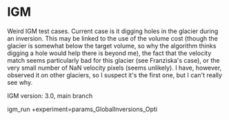 # IGM
Weird IGM test cases. Current case is it digging holes in the glacier during an inversion. This may be linked to the use of the volume cost (though the glacier is somewhat below the target volume, so why the algorithm thinks digging a hole would help there is beyond me), the fact that the velocity match seems particularly bad for this glacier (see Franziska's case), or the very small number of NaN velocity pixels (seems unlikely). I have, however, observed it on other glaciers, so I suspect it's the first one, but I can't really see why.

IGM version: 3.0, main branch

igm_run +experiment=params_GlobalInversions_Opti
